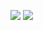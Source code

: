 ![](https://media.giphy.com/media/y2B9WU8Yl0rIs/giphy.gif?cid=ecf05e47svduv8p1jp9plv02byqwkrfaw8z8qnob670ftlyf&ep=v1_gifs_search&rid=giphy.gif&ct=g)
![](https://media.giphy.com/media/RtdRhc7TxBxB0YAsK6/giphy.gif?cid=790b7611y95i7v4hwbu48c7r5kiq4jclcwjce9vnevfxv61i&ep=v1_gifs_search&rid=giphy.gif&ct=g)
